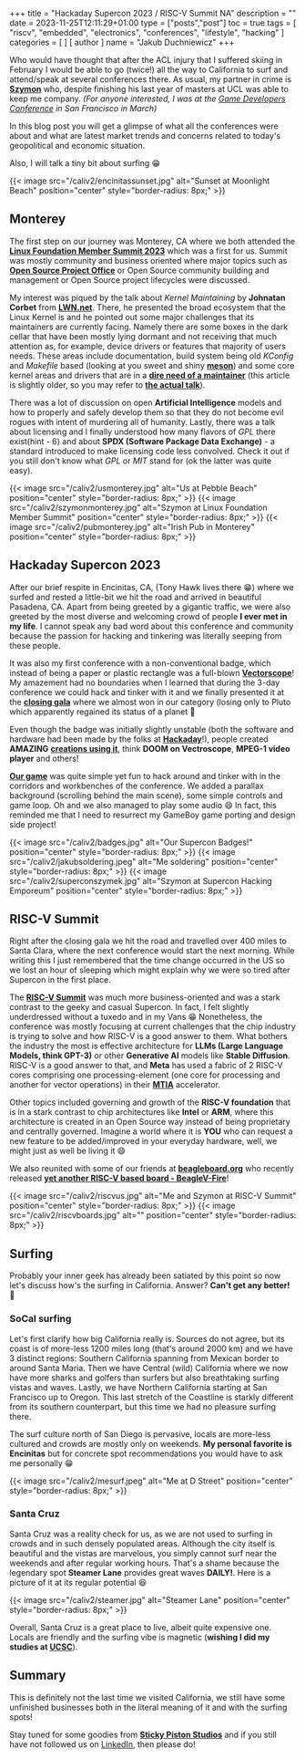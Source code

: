 +++
title = "Hackaday Supercon 2023 / RISC-V Summit NA"
description = ""
date = 2023-11-25T12:11:29+01:00
type = ["posts","post"]
toc = true
tags = [
"riscv", "embedded", "electronics", "conferences", "lifestyle", "hacking"
]
categories = [
]
[ author ]
  name = "Jakub Duchniewicz"
+++

Who would have thought that after the ACL injury that I suffered skiing in February I would be able to go (twice!) all the way to California to surf and attend/speak at several conferences there. As usual, my partner in crime is **[Szymon]** who, despite finishing his last year of masters at UCL was able to keep me company. *(For anyone interested, I was at the [Game Developers Conference] in San Francisco in March)*

In this blog post you will get a glimpse of what all the conferences were about and what are latest market trends and concerns related to today's geopolitical and economic situation.

Also, I will talk a tiny bit about surfing :grin:

{{< image src="/caliv2/encinitassunset.jpg" alt="Sunset at Moonlight Beach" position="center" style="border-radius: 8px;" >}}

## Monterey

The first step on our journey was Monterey, CA where we both attended the **[Linux Foundation Member Summit 2023]** which was a first for us. Summit was mostly community and business oriented where major topics such as **[Open Source Project Office]** or Open Source community building and management or Open Source project lifecycles were discussed.

My interest was piqued by the talk about *Kernel Maintaining* by **Johnatan Corbet** from **[LWN.net]**. There, he presented the broad ecosystem that the Linux Kernel is and he pointed out some major challenges that its maintainers are currently facing. Namely there are some boxes in the dark cellar that have been mostly lying dormant and not receiving that much attention as, for example, device drivers or features that majority of users needs. These areas include documentation, build system being old *KConfig* and *Makefile* based (looking at you sweet and shiny **[meson]**) and some core kernel areas and drivers that are in a **[dire need of a maintainer]** (this article is slightly older, so you may refer to **[the actual talk]**).

There was a lot of discussion on open **Artificial Intelligence** models and how to properly and safely develop them so that they do not become evil rogues with intent of murdering all of humanity. Lastly, there was a talk about licensing and I finally understood how many flavors of *GPL* there exist(hint - 6) and about **SPDX (Software Package Data Exchange)** - a standard introduced to make licensing code less convolved. Check it out if you still don't know what *GPL* or *MIT* stand for (ok the latter was quite easy).

<div class="image-container">
  {{< image src="/caliv2/usmonterey.jpg" alt="Us at Pebble Beach" position="center" style="border-radius: 8px;" >}}
  {{< image src="/caliv2/szymonmonterey.jpg" alt="Szymon at Linux Foundation Member Summit" position="center" style="border-radius: 8px;" >}}
  {{< image src="/caliv2/pubmonterey.jpg" alt="Irish Pub in Monterey" position="center" style="border-radius: 8px;" >}}
</div>

## Hackaday Supercon 2023

After our brief respite in Encinitas, CA, (Tony Hawk lives there :grin:) where we surfed and rested a little-bit we hit the road and arrived in beautiful Pasadena, CA. Apart from being greeted by a gigantic traffic, we were also greeted by the most diverse and welcoming crowd of people **I ever met in my life**. I cannot speak any bad word about this conference and community because the passion for hacking and tinkering was literally seeping from these people.

It was also my first conference with a non-conventional badge, which instead of being a paper or plastic rectangle was a full-blown **[Vectorscope]**! My amazement had no boundaries when I learned that during the 3-day conference we could hack and tinker with it and we finally presented it at the **[closing gala]** where we almost won in our category (losing only to Pluto which apparently regained its status of a planet :zany_face:

Even though the badge was initially slightly unstable (both the software and hardware had been made by the folks at **[Hackaday]**!), people created **AMAZING** **[creations using it]**, think **DOOM on Vectroscope**, **MPEG-1 video player** and others!

**[Our game]** was quite simple yet fun to hack around and tinker with in the corridors and workbenches of the conference. We added a parallax background (scrolling behind the main scene), some simple controls and game loop. Oh and we also managed to play some audio :smile: In fact, this reminded me that I need to resurrect my GameBoy game porting and design side project!

<div class="image-container">
  {{< image src="/caliv2/badges.jpg" alt="Our Supercon Badges!" position="center" style="border-radius: 8px;" >}}
  {{< image src="/caliv2/jakubsoldering.jpeg" alt="Me soldering" position="center" style="border-radius: 8px;" >}}
  {{< image src="/caliv2/superconszymek.jpg" alt="Szymon at Supercon Hacking Emporeum" position="center" style="border-radius: 8px;" >}}
</div>


## RISC-V Summit

Right after the closing gala we hit the road and travelled over 400 miles to Santa Clara, where the next conference would start the next morning. While writing this I just remembered that the time change occurred in the US so we lost an hour of sleeping which might explain why we were so tired after Supercon in the first place.

The **[RISC-V Summit]** was much more business-oriented and was a stark contrast to the geeky and casual Supercon. In fact, I felt slightly underdressed without a tuxedo and in my Vans :grin: Nonetheless, the conference was mostly focusing at current challenges that the chip industry is trying to solve and how RISC-V is a good answer to them. What bothers the industry the most is effective architecture for **LLMs (Large Language Models, think GPT-3)** or other **Generative AI** models like **Stable Diffusion**. RISC-V is a good answer to that, and **Meta** has used a fabric of 2 RISC-V cores comprising one processing-element (one core for processing and another for vector operations) in their **[MTIA]** accelerator.

Other topics included governing and growth of the **RISC-V foundation** that is in a stark contrast to chip architectures like **Intel** or **ARM**, where this architecture is created in an Open Source way instead of being proprietary and centrally governed. Imagine a world where it is **YOU** who can request a new feature to be added/improved in your everyday hardware, well, we might just as well be living it :smile:

We also reunited with some of our friends at **[beagleboard.org]** who recently released **[yet another RISC-V based board - BeagleV-Fire]**!

<div class="image-container">
  {{< image src="/caliv2/riscvus.jpg" alt="Me and Szymon at RISC-V Summit" position="center" style="border-radius: 8px;" >}}
  {{< image src="/caliv2/riscvboards.jpg" alt="" position="center" style="border-radius: 8px;" >}}
</div>

## Surfing

Probably your inner geek has already been satiated by this point so now let's discuss how's the surfing in California. Answer? **Can't get any better!** :ocean:

### SoCal surfing

Let's first clarify how big California really is. Sources do not agree, but its coast is of more-less 1200 miles long (that's around 2000 km) and we have 3 distinct regions: Southern California spanning from Mexican border to around Santa Maria. Then we have Central (wild) California where we now have more sharks and golfers than surfers but also breathtaking surfing vistas and waves. Lastly, we have Northern California starting at San Francisco up to Oregon. This last stretch of the Coastline is starkly different from its southern counterpart, but this time we had no pleasure surfing there.

The surf culture north of San Diego is pervasive, locals are more-less cultured and crowds are mostly only on weekends. **My personal favorite is Encinitas** but for concrete spot recommendations you would have to ask me personally :grin:

{{< image src="/caliv2/mesurf.jpeg" alt="Me at D Street" position="center" style="border-radius: 8px;" >}}

### Santa Cruz

Santa Cruz was a reality check for us, as we are not used to surfing in crowds and in such densely populated areas. Although the city itself is beautiful and the vistas are marvelous, you simply cannot surf near the weekends and after regular working hours. That's a shame because the legendary spot **Steamer Lane** provides great waves **DAILY!**. Here is a picture of it at its regular potential :laughing:

{{< image src="/caliv2/steamer.jpg" alt="Steamer Lane" position="center" style="border-radius: 8px;" >}}

Overall, Santa Cruz is a great place to live, albeit quite expensive one. Locals are friendly and the surfing vibe is magnetic (**wishing I did my studies at [UCSC]**).

## Summary

This is definitely not the last time we visited California, we still have some unfinished businesses both in the literal meaning of it and with the surfing spots!

Stay tuned for some goodies from **[Sticky Piston Studios]** and if you still have not followed us on [LinkedIn], then please do!


[Szymon]: https://www.linkedin.com/in/szymon-duch/
[Game Developers Conference]: https://www.linkedin.com/posts/jduchnie_ai-opensource-future-activity-7046277876450508800-KYoX?utm_source=share&utm_medium=member_desktop

[Linux Foundation Member Summit 2023]: https://events.linuxfoundation.org/lf-member-summit/
[Open Source Project Office]: https://www.linuxfoundation.org/research/the-evolution-of-the-open-source-program-office-ospo
[LWN.net]: https://lwn.net/
[meson]: https://mesonbuild.com/

[dire need of a maintainer]: https://lwn.net/Articles/842415/
[the actual talk]: https://www.youtube.com/watch?v=fu8ZNRDQsi8&t=6771s

[Vectorscope]: https://hackaday.com/2023/10/18/2023-hackaday-supercon-badge-welcome-to-the-vectorscope/
[closing gala]: https://www.youtube.com/watch?v=11Js0cOif4c
[Hackaday]: https://hackaday.com/
[creations using it]: https://hackaday.com/2023/11/15/a-look-at-all-the-badge-hacks-of-supercon-2023/
[Our game]: https://youtu.be/11Js0cOif4c?t=2540

[RISC-V Summit]: https://events.linuxfoundation.org/riscv-summit/
[beagleboard.org]: https://www.beagleboard.org/
[yet another RISC-V based board - BeagleV-Fire]: https://www.beagleboard.org/boards/beaglev-fire
[MTIA]: https://ai.meta.com/blog/meta-training-inference-accelerator-AI-MTIA/

[UCSC]: https://www.ucsc.edu/

[Sticky Piston Studios]: https://stickypistonstudios.com
[LinkedIn]: https://www.linkedin.com/company/100697668/

